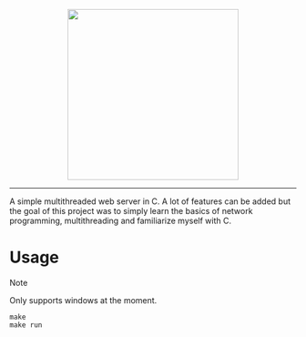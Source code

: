 
<p align="center">
  <img src="https://github.com/user-attachments/assets/303b7082-5232-4b23-8a68-9d3a88e71513" width="300px"/>
</p>

---

A simple multithreaded web server in C. A lot of features can be added but the goal of this project was to simply learn the basics of network programming, multithreading and familiarize myself with C.
# Usage
> [!NOTE]
> Only supports windows at the moment.
```
make
make run
```
